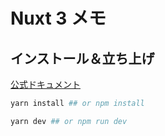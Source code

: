 # Nuxt 3 メモ

## インストール＆立ち上げ

[公式ドキュメント](https://v3.nuxtjs.org/getting-started/installation)

```bash
yarn install ## or npm install

yarn dev ## or npm run dev
```
